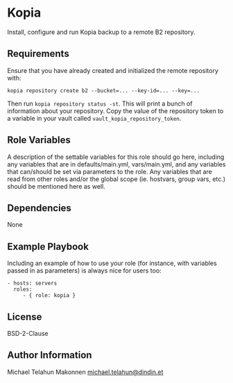 Kopia
=========

Install, configure and run Kopia backup to a remote B2 repository.

Requirements
------------

Ensure that you have already created and initialized the remote repository with: 
```
kopia repository create b2 --bucket=... --key-id=... --key=...
```
Then run `kopia repository status -st`. This will print a bunch of information about your repository. Copy the value of the repository token to a variable
in your vault called `vault_kopia_repository_token`.


Role Variables
--------------

A description of the settable variables for this role should go here, including any variables that are in defaults/main.yml, vars/main.yml, and any variables that can/should be set via parameters to the role. Any variables that are read from other roles and/or the global scope (ie. hostvars, group vars, etc.) should be mentioned here as well.

Dependencies
------------

None

Example Playbook
----------------

Including an example of how to use your role (for instance, with variables passed in as parameters) is always nice for users too:

    - hosts: servers
      roles:
         - { role: kopia }

License
-------

BSD-2-Clause

Author Information
------------------

Michael Telahun Makonnen <michael.telahun@dindin.et>
